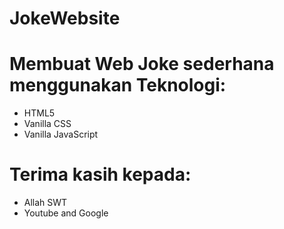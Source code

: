 # JokeWebsite

# Membuat Web Joke sederhana menggunakan Teknologi:
- HTML5
- Vanilla CSS
- Vanilla JavaScript

# Terima kasih kepada:
- Allah SWT
- Youtube and Google
